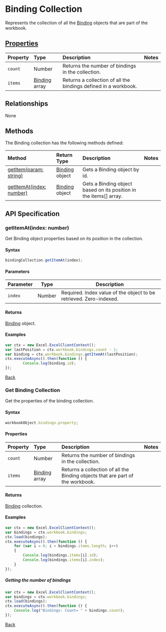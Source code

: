 # Binding Collection
Represents the collection of all the [Binding](binding.md) objects that are part of the workbook. 

## [Properties](#get-binding-collection)

| Property         | Type    |Description|Notes |
|:-----------------|:--------|:----------|:-----|
|`count`| Number   | Returns the number of bindings in the collection.| |
|`items`| [Binding](binding.md) array | Returns a collection of all the bindings defined in a workbook.| |

## Relationships
None

## Methods

The Binding collection has the following methods defined:

| Method     | Return Type    |Description|Notes  |
|:-----------------|:--------|:----------|:------|
|[getItem(param: string)](#getitemparam-string)| [Binding](binding.md) object      |Gets a Binding object by id.||
|[getItemAt(index: number)](#getitematindex-number)| [Binding](binding.md) object     |Gets a Binding object based on its position in the items[] array.||


## API Specification 

### getItemAt(index: number)

Get Binding object properties based on its position in the collection. 

#### Syntax
```js
bindingCollection.getItemAt(index);
```

#### Parameters

Parameter       | Type  | Description
--------------- | ------ | ------------
 `index`| Number | Required. Index value of the object to be retrieved. Zero-indexed.

#### Returns

[Binding](binding.md) object.

#### Examples
```js
var ctx = new Excel.ExcelClientContext();
var lastPosition = ctx.workbook.bindings.count - 1;
var binding = ctx.workbook.bindings.getItemAt(lastPosition);
ctx.executeAsync().then(function () {
		Console.log(binding.id);
});
```
[Back](#methods)


### Get Binding Collection

Get the properties of the binding collection. 

#### Syntax
```js
workbookObject.bindings.property;
```

#### Properties

| Property         | Type    |Description|Notes |
|:-----------------|:--------|:----------|:-----|
|`count`| Number   | Returns the number of bindings in the collection.| |
|`items`| [Binding](binding.md) array | Returns a collection of all the Binding objects that are part of the workbook.| |

#### Returns

[Binding](binding.md) collection. 

#### Examples

```js
var ctx = new Excel.ExcelClientContext();
var bindings = ctx.workbook.bindings;
ctx.load(bindings);
ctx.executeAsync().then(function () {
	for (var i = 0; i < bindings.items.length; i++)
	{
		Console.log(bindings.items[i].id);
		Console.log(bindings.items[i].index);
	}
});
```

##### Getting the number of bindings

```js
var ctx = new Excel.ExcelClientContext();
var bindings = ctx.workbook.bindings;
ctx.load(bindings);
ctx.executeAsync().then(function () {
	Console.log("Bindings: Count= " + bindings.count);
});

```
[Back](#properties)